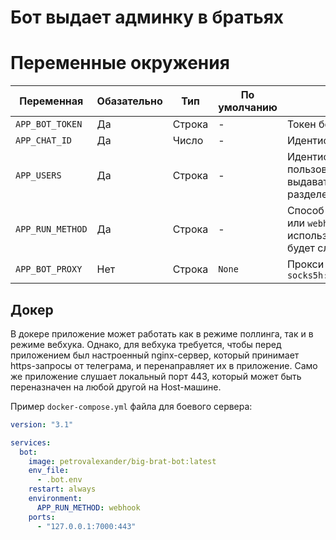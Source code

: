 Бот выдает админку в братьях
===

# Переменные окружения

Переменная | Обазательно | Тип | По умолчанию | Назначение
--- | --- | --- | --- | ---
`APP_BOT_TOKEN` | Да | Строка | - | Токен бота
`APP_CHAT_ID` | Да | Число | - | Идентификатор чата братьев
`APP_USERS` | Да | Строка | - | Идентификаторы пользователей, которым надо выдавать админку, разделенные запятыми
`APP_RUN_METHOD` | Да | Строка | - | Способ запуска бота: `pooling` или `webhook`. При использовании webhook бот будет слушать порт `443`
`APP_BOT_PROXY` | Нет | Строка | `None` | Прокси для бота. Например: `socks5h://user:pass@host:port`

## Докер

В докере приложение может работать как в режиме поллинга, так и в режиме вебхука.
Однако, для вебхука требуется, чтобы перед приложением был настроенный nginx-сервер,
который принимает https-запросы от телеграма, и перенаправляет их в приложение. Само
же приложение слушает локальный порт 443, который может быть переназначен на любой
другой на Host-машине.

Пример `docker-compose.yml` файла для боевого сервера:
```yaml
version: "3.1"

services:
  bot:
    image: petrovalexander/big-brat-bot:latest
    env_file:
      - .bot.env
    restart: always
    environment:
      APP_RUN_METHOD: webhook
    ports:
      - "127.0.0.1:7000:443"
```

